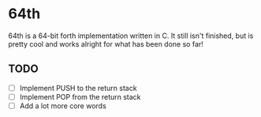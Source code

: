 # 64th
64th is a 64-bit forth implementation written in C. It still isn't finished,
but is pretty cool and works alright for what has been done so far!

## TODO
- [ ] Implement PUSH to the return stack
- [ ] Implement POP from the return stack
- [ ] Add a lot more core words
